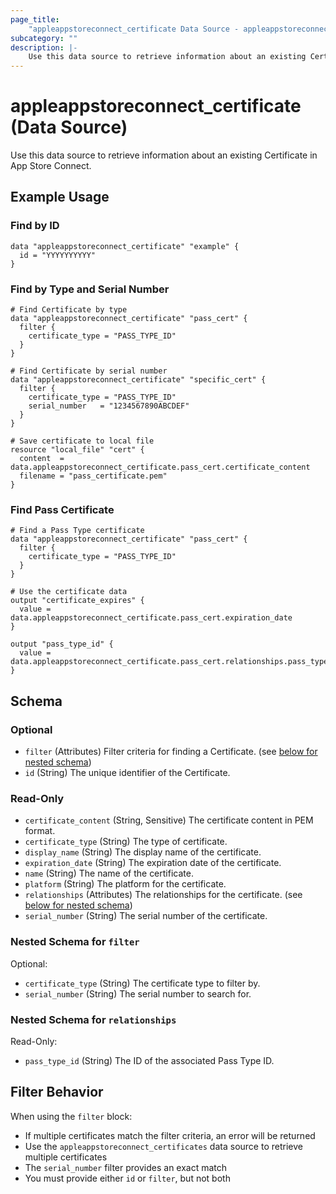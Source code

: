 ```yaml
---
page_title:
    "appleappstoreconnect_certificate Data Source - appleappstoreconnect"
subcategory: ""
description: |-
    Use this data source to retrieve information about an existing Certificate in App Store Connect.
---
```


# appleappstoreconnect_certificate (Data Source)

Use this data source to retrieve information about an existing
Certificate in App Store Connect.

## Example Usage

### Find by ID

```hcl
data "appleappstoreconnect_certificate" "example" {
  id = "YYYYYYYYYY"
}
```

### Find by Type and Serial Number

```hcl
# Find Certificate by type
data "appleappstoreconnect_certificate" "pass_cert" {
  filter {
    certificate_type = "PASS_TYPE_ID"
  }
}

# Find Certificate by serial number
data "appleappstoreconnect_certificate" "specific_cert" {
  filter {
    certificate_type = "PASS_TYPE_ID"
    serial_number   = "1234567890ABCDEF"
  }
}

# Save certificate to local file
resource "local_file" "cert" {
  content  = data.appleappstoreconnect_certificate.pass_cert.certificate_content
  filename = "pass_certificate.pem"
}
```

### Find Pass Certificate

```hcl
# Find a Pass Type certificate
data "appleappstoreconnect_certificate" "pass_cert" {
  filter {
    certificate_type = "PASS_TYPE_ID"
  }
}

# Use the certificate data
output "certificate_expires" {
  value = data.appleappstoreconnect_certificate.pass_cert.expiration_date
}

output "pass_type_id" {
  value = data.appleappstoreconnect_certificate.pass_cert.relationships.pass_type_id
}
```

<!-- schema generated by tfplugindocs -->

## Schema

### Optional

- `filter` (Attributes) Filter criteria for finding a Certificate. (see
  [below for nested schema](#nestedatt--filter))
- `id` (String) The unique identifier of the Certificate.

### Read-Only

- `certificate_content` (String, Sensitive) The certificate content in
  PEM format.
- `certificate_type` (String) The type of certificate.
- `display_name` (String) The display name of the certificate.
- `expiration_date` (String) The expiration date of the certificate.
- `name` (String) The name of the certificate.
- `platform` (String) The platform for the certificate.
- `relationships` (Attributes) The relationships for the certificate.
  (see [below for nested schema](#nestedatt--relationships))
- `serial_number` (String) The serial number of the certificate.

<a id="nestedatt--filter"></a>

### Nested Schema for `filter`

Optional:

- `certificate_type` (String) The certificate type to filter by.
- `serial_number` (String) The serial number to search for.

<a id="nestedatt--relationships"></a>

### Nested Schema for `relationships`

Read-Only:

- `pass_type_id` (String) The ID of the associated Pass Type ID.

## Filter Behavior

When using the `filter` block:

- If multiple certificates match the filter criteria, an error will be
  returned
- Use the `appleappstoreconnect_certificates` data source to retrieve
  multiple certificates
- The `serial_number` filter provides an exact match
- You must provide either `id` or `filter`, but not both
